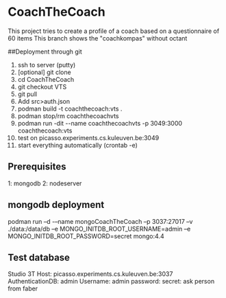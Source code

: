 # CoachTheCoach

This project tries to create a profile of a coach based on a questionnaire of 60 items
This branch shows the "coachkompas" without octant

##Deployment through git
1. ssh to server (putty)
2. [optional] git clone
3. cd CoachTheCoach
4. git checkout VTS   
4. git pull
5. Add src>auth.json   
5. podman build -t coachthecoach:vts .
6. podman stop/rm coachthecoachvts   
7. podman run -dit --name coachthecoachvts -p 3049:3000 coachthecoach:vts
8. test on picasso.experiments.cs.kuleuven.be:3049
9. start everything automatically (crontab -e)

## Prerequisites
1: mongodb
2: nodeserver

## mongodb deployment
podman run –d -–name mongoCoachTheCoach –p 3037:27017 –v ./data:/data/db –e MONGO_INITDB_ROOT_USERNAME=admin –e MONGO_INITDB_ROOT_PASSWORD=secret mongo:4.4

## Test database
Studio 3T
Host: picasso.experiments.cs.kuleuven.be:3037
AuthenticationDB: admin
Username: admin
password: secret: ask person from faber


